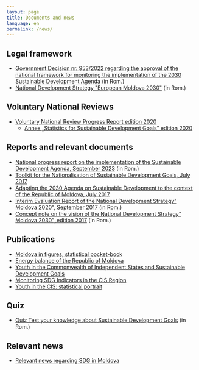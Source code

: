 ```yaml
---
layout: page
title: Documents and news
language: en
permalink: /news/
---
```


## Legal framework
- [Government Decision nr. 953/2022 regarding the approval of the national framework for monitoring the implementation of the 2030 Sustainable Development Agenda](https://www.legis.md/cautare/getResults?doc_id=135555&lang=ro) (in Rom.)
- [National Development Strategy "European Moldova 2030"](https://gov.md/ro/moldova2030) (in Rom.)

## Voluntary National Reviews
- [Voluntary National Review Progress Report edition 2020](https://statistica.gov.md/files/files/SDG/docs/VNR_2020_Moldova_Report_English.pdf)
    - [Annex „Statistics for Sustainable Development Goals” edition 2020](https://statistica.gov.md/files/files/SDG/docs/Statistics_for_SDGS_Moldova.pdf)


## Reports and relevant documents

- [National progress report on the implementation of the Sustainable Development Agenda, September 2023](https://cancelaria.gov.md/ro/content/guvernul-publicat-raportul-national-de-progres-privind-implementarea-agendei-de-dezvoltare) (in Rom.)
- [Toolkit for the Nationalisation of Sustainable Development Goals, July 2017](https://statistica.gov.md/public/files/SDG/docs/Toolkit_ONU_EN.pdf)
- [Adapting the 2030 Agenda on Sustainable Development to the context of the Republic of Moldova, July 2017](https://www.undp.org/moldova/publications/adapting-2030-agenda-sustainable-development-context-republic-moldova)
- [Interim Evaluation Report of the National Development Strategy" Moldova 2020", September 2017](http://cancelaria.gov.md/sites/default/files/raport_evaluare_md2020_rom.pdf) (in Rom.)
- [Concept note on the vision of the National Development Strategy" Moldova 2030”, edition 2017](http://cancelaria.gov.md/sites/default/files/viziunea_snd_2030_clean.pdf) (in Rom.)

## Publications
- [Moldova in figures, statistical pocket-book](https://statistica.gov.md/en/moldova-in-figures-statistical-pocket-book-editions-2006-2023-9877_59483.html)
- [Energy balance of the Republic of Moldova](https://statistica.gov.md/en/energy-balance-of-the-republic-of-moldova-editions-2007-2022-9668_59503.html)
- [Youth in the Commonwealth of Independent States and Sustainable Development Goals ](https://statistica.gov.md/en/publication-youth-in-the-commonwealth-of-independent-states-and-sustainable-9877_60059.html) 
- [Monitoring SDG Indicators in the CIS Region ](https://statistica.gov.md/en/monitoring-of-sdg-indicators-in-the-cis-region-edition-2019-2021-9877_60060.html) 
- [Youth in the CIS: statistical portrait](https://statistica.gov.md/en/youth-in-the-commonwealth-of-independent-states-edition-2018-2019-9877_60062.html) 

## Quiz
- [Quiz Test your knowledge about Sustainable Development Goals](http://statistica.gov.md/ro/quiz-test-de-verificare-a-cunoasterii-obiectivelor-de-dezvoltare-145_59225.html) (in Rom.)

## Relevant news
- [Relevant news regarding SDG in Moldova](https://statistica.gov.md/en/sustainable-development-goals-183.html)